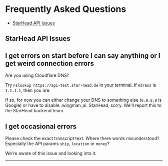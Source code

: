 # Frequently Asked Questions

- [StarHead API Issues](#starhead-api-issues)

<a name="starhead-api-issues"></a>

## StarHead API Issues

## I get errors on start before I can say anything or I get weird connection errors

Are you using Cloudflare DNS?

Try `nslookup https://api-test.star-head.de` in your terminal. If `Adress` is `1.1.1.1`, then you are.

If so, for now you can either change your DNS to something else (`8.8.8.8` is Google) or have to disable :wingman_ai: StarHead, sorry. We'll report this to the StarHead backend team.

## I get occasional errors

Please check the exact transcript text. Where there words misunderstood? Especially the API params `ship`, `location` or `money`?

We're aware of this issue and looking into it.

<hr>